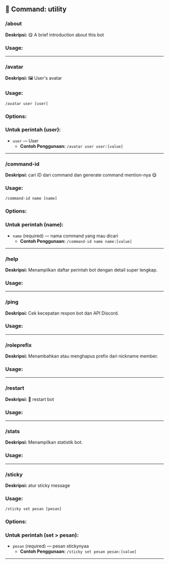 ## 📁 Command: utility

### /about

**Deskripsi:** 😋 A brief introduction about this bot

### Usage:

---


### /avatar

**Deskripsi:** 🖼️ User's avatar

### Usage:
`/avatar user [user]`

### Options:
### Untuk perintah (user):
- `user` — User 
  - **Contoh Penggunaan:** `/avatar user user:[value]`

---


### /command-id

**Deskripsi:** cari ID dari command dan generate command mention-nya 😋

### Usage:
`/command-id name [name]`

### Options:
### Untuk perintah (name):
- `name` (required) — nama command yang mau dicari
  - **Contoh Penggunaan:** `/command-id name name:[value]`

---


### /help

**Deskripsi:** Menampilkan daftar perintah bot dengan detail super lengkap.

### Usage:

---


### /ping

**Deskripsi:** Cek kecepatan respon bot dan API Discord.

### Usage:

---


### /roleprefix

**Deskripsi:** Menambahkan atau menghapus prefix dari nickname member.

### Usage:

---


### /restart

**Deskripsi:** 🔁 restart bot

### Usage:

---


### /stats

**Deskripsi:** Menampilkan statistik bot.

### Usage:

---


### /sticky

**Deskripsi:** atur sticky message

### Usage:
`/sticky set pesan [pesan]`

### Options:
### Untuk perintah (set > pesan):
- `pesan` (required) — pesan stickynyaa
  - **Contoh Penggunaan:** `/sticky set pesan pesan:[value]`

---

